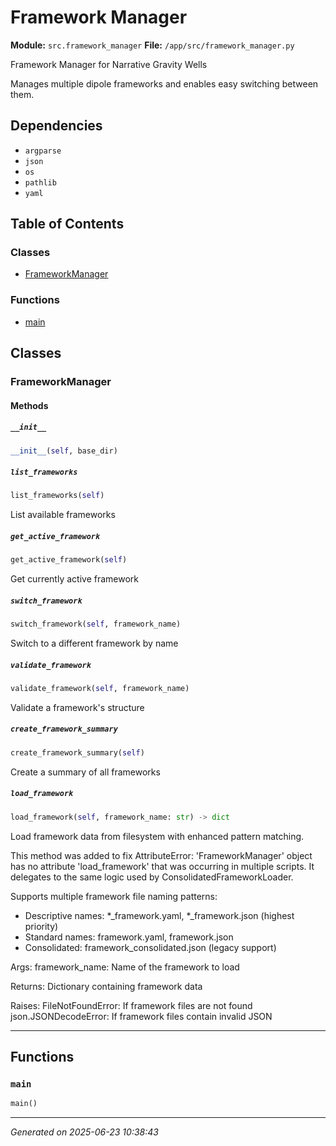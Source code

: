 # Framework Manager

**Module:** `src.framework_manager`
**File:** `/app/src/framework_manager.py`

Framework Manager for Narrative Gravity Wells

Manages multiple dipole frameworks and enables easy switching between them.

## Dependencies

- `argparse`
- `json`
- `os`
- `pathlib`
- `yaml`

## Table of Contents

### Classes
- [FrameworkManager](#frameworkmanager)

### Functions
- [main](#main)

## Classes

### FrameworkManager

#### Methods

##### `__init__`
```python
__init__(self, base_dir)
```

##### `list_frameworks`
```python
list_frameworks(self)
```

List available frameworks

##### `get_active_framework`
```python
get_active_framework(self)
```

Get currently active framework

##### `switch_framework`
```python
switch_framework(self, framework_name)
```

Switch to a different framework by name

##### `validate_framework`
```python
validate_framework(self, framework_name)
```

Validate a framework's structure

##### `create_framework_summary`
```python
create_framework_summary(self)
```

Create a summary of all frameworks

##### `load_framework`
```python
load_framework(self, framework_name: str) -> dict
```

Load framework data from filesystem with enhanced pattern matching.

This method was added to fix AttributeError: 'FrameworkManager' object has no attribute 'load_framework'
that was occurring in multiple scripts. It delegates to the same logic used by ConsolidatedFrameworkLoader.

Supports multiple framework file naming patterns:
- Descriptive names: *_framework.yaml, *_framework.json (highest priority)
- Standard names: framework.yaml, framework.json 
- Consolidated: framework_consolidated.json (legacy support)

Args:
    framework_name: Name of the framework to load
    
Returns:
    Dictionary containing framework data
    
Raises:
    FileNotFoundError: If framework files are not found
    json.JSONDecodeError: If framework files contain invalid JSON

---

## Functions

### `main`
```python
main()
```

---

*Generated on 2025-06-23 10:38:43*